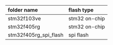| folder name           | flash type    |
| :-------------------- | :------------ |
| stm32f103ve           | stm32 on-chip |
| stm32f405rg           | stm32 on-chip |
| stm32f405rg_spi_flash | spi flash     |

